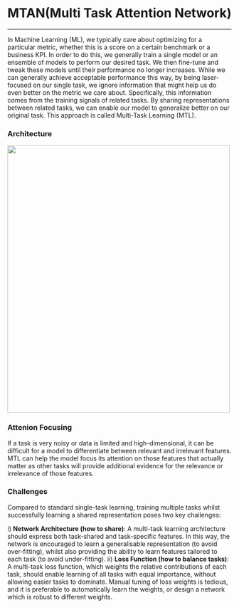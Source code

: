 # MTAN(Multi Task Attention Network) #
---

In Machine Learning (ML), we typically care about optimizing for a particular metric, whether this is a score on a certain benchmark or a business KPI. In order to do this, we generally train a single model or an ensemble of models to perform our desired task. We then fine-tune and tweak these models until their performance no longer increases. While we can generally achieve acceptable performance this way, by being laser-focused on our single task, we ignore information that might help us do even better on the metric we care about. Specifically, this information comes from the training signals of related tasks. By sharing representations between related tasks, we can enable our model to generalize better on our original task. This approach is called Multi-Task Learning (MTL).
### Architecture ###
<img src="../images_architecture/MTAN.jpg" width="500" height="600">

### Attenion Focusing ###

If a task is very noisy or data is limited and high-dimensional, it can be difficult for a model to differentiate between relevant and irrelevant features. MTL can help the model focus its attention on those features that actually matter as other tasks will provide additional evidence for the relevance or irrelevance of those features.

### Challenges ###

Compared to standard single-task learning, training multiple tasks whilst successfully learning a shared representation poses two key challenges:

i) **Network Architecture (how to share)**: A multi-task learning architecture should express both task-shared and task-specific features. In this way, the network is encouraged to learn a generalisable representation (to avoid over-fitting), whilst also providing the ability to learn features tailored to each task (to avoid under-fitting).
ii) **Loss Function (how to balance tasks)**: A multi-task loss function, which weights the relative contributions of each task, should enable learning of all tasks with equal importance, without allowing easier tasks to dominate. Manual tuning of loss weights is tedious, and it is preferable to automatically learn the weights, or design a network which is robust to different weights.